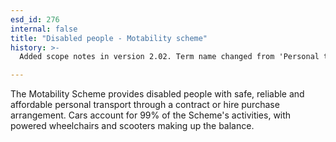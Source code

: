 ```yaml
---
esd_id: 276
internal: false
title: "Disabled people - Motability scheme"
history: >-
  Added scope notes in version 2.02. Term name changed from 'Personal transport' to 'Disabled people - personal transport - motability scheme' in version 3.00. Name changed to 'Disabled people - Motability scheme' in version 4.00.

---
```


The Motability Scheme provides disabled people with safe, reliable and affordable personal transport through a contract or hire purchase arrangement. Cars account for 99% of the Scheme's activities, with powered wheelchairs and scooters making up the balance.

